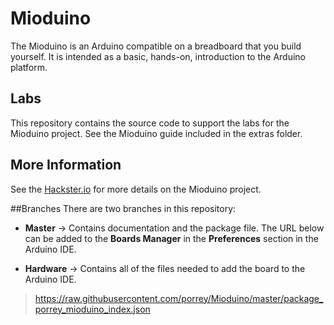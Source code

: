 # Mioduino
The Mioduino is an Arduino compatible on a breadboard that you build yourself. It is intended as a basic, hands-on, introduction to the Arduino platform.

## Labs ##
This repository contains the source code to support the labs for the Mioduino project. See the Mioduino guide included in the extras folder.

## More Information ##
See the [Hackster.io](https://www.hackster.io/porrey/mioduino-392cd2 "Hackster.io") for more details on the Mioduino project.


##Branches
There are two branches in this repository:

* **Master** -> Contains documentation and the package file. The URL below can be added to the **Boards Manager** in the **Preferences** section in the Arduino IDE. 

* **Hardware** -> Contains all of the files needed to add the board to the Arduino IDE.



> https://raw.githubusercontent.com/porrey/Mioduino/master/package_porrey_mioduino_index.json